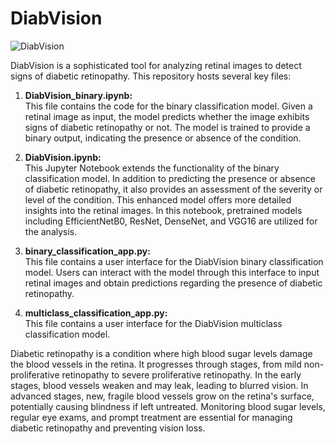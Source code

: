 # DiabVision
![DiabVision](https://github.com/hamzamdn077/Diabetic-Retinopathy-Detection/assets/97692154/3a2e6d16-9fef-4bee-8eb0-4107aeae6045)

DiabVision is a sophisticated tool for analyzing retinal images to detect signs of diabetic retinopathy. This repository hosts several key files:

1. **DiabVision_binary.ipynb:**  
   This file contains the code for the binary classification model. Given a retinal image as input, the model predicts whether the image exhibits signs of diabetic retinopathy or not. The model is trained to provide a binary output, indicating the presence or absence of the condition.

2. **DiabVision.ipynb:**  
   This Jupyter Notebook extends the functionality of the binary classification model. In addition to predicting the presence or absence of diabetic retinopathy, it also provides an assessment of the severity or level of the condition. This enhanced model offers more detailed insights into the retinal images. In this notebook, pretrained models including EfficientNetB0, ResNet, DenseNet, and VGG16 are utilized for the analysis.

3. **binary_classification_app.py:**  
   This file contains a user interface for the DiabVision binary classification model. Users can interact with the model through this interface to input retinal images and obtain predictions regarding the presence of diabetic retinopathy.
3. **multiclass_classification_app.py:**  
   This file contains a user interface for the DiabVision multiclass classification model. 

Diabetic retinopathy is a condition where high blood sugar levels damage the blood vessels in the retina. It progresses through stages, from mild non-proliferative retinopathy to severe proliferative retinopathy. In the early stages, blood vessels weaken and may leak, leading to blurred vision. In advanced stages, new, fragile blood vessels grow on the retina's surface, potentially causing blindness if left untreated. Monitoring blood sugar levels, regular eye exams, and prompt treatment are essential for managing diabetic retinopathy and preventing vision loss.
